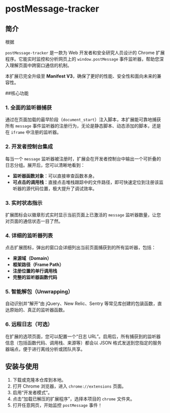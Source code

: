 # postMessage-tracker

## 简介

 根据

`postMessage-tracker` 是一款为 Web 开发者和安全研究人员设计的 Chrome 扩展程序。它能实时监控和分析网页上的 `window.postMessage` 事件监听器，帮助您深入理解页面中跨窗口通信的机制。

本扩展已完全升级至 **Manifest V3**，确保了更好的性能、安全性和面向未来的兼容性。

##核心功能

### 1. 全面的监听器捕获

通过在页面加载的最早阶段（`document_start`）注入脚本，本扩展能可靠地捕获所有 `message` 事件监听器的注册行为，无论是静态脚本、动态添加的脚本，还是在 `iframe` 中注册的监听器。

### 2. 开发者控制台集成

每当一个 `message` 监听器被注册时，扩展会在开发者控制台中输出一个可折叠的日志分组。展开后，您可以清晰地看到：

-   **监听器函数对象**：可以直接审查函数本身。
-   **可点击的调用栈**：直接点击堆栈跟踪中的文件路径，即可快速定位到注册该监听器的源代码位置，极大提升了调试效率。



### 3. 实时状态指示

扩展图标会以徽章形式实时显示当前页面上已激活的 `message` 监听器数量，让您对页面的通信状态一目了然。

### 4. 详细的监听器列表

点击扩展图标，弹出的窗口会详细列出当前页面捕获到的所有监听器，包括：

-   **来源域（Domain）**
-   **框架路径（Frame Path）**
-   **注册位置的单行调用栈**
-   **完整的监听器函数代码**

### 5. 智能解包（Unwrapping）

自动识别并“解开”由 jQuery、New Relic、Sentry 等常见库创建的包装函数，直达原始的、真正的监听器函数。

### 6. 远程日志（可选）

在扩展的选项页面，您可以配置一个“日志 URL”。启用后，所有捕获到的监听器信息（包括函数代码、调用栈、来源等）都会以 JSON 格式发送到您指定的服务器端点，便于进行离线分析或团队共享。

## 安装与使用

1.  下载或克隆本仓库到本地。
2.  打开 Chrome 浏览器，进入 `chrome://extensions` 页面。
3.  启用“开发者模式”。
4.  点击“加载已解压的扩展程序”，选择本项目的 `chrome` 文件夹。
5.  打开任意网页，开始监控 `postMessage` 事件！
